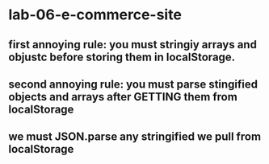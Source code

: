 # lab-06-e-commerce-site

## first annoying rule: you must stringiy arrays and objustc before storing them in localStorage.

## second annoying rule: you must parse stingified objects and arrays after GETTING them from localStorage

## we must JSON.parse any stringified we pull from localStorage

